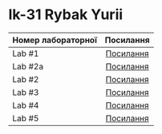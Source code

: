 # Ik-31 Rybak Yurii 
| Номер лабораторної | Посилання |
| ------------- |:------------------:| 
| Lab #1 |[Посилання](https://github.com/Yura47/Yurii-Rybak-IK-31/tree/master/Lab_1) |
| Lab #2a |[Посилання](https://github.com/Yura47/Yurii-Rybak-IK-31/tree/master/Lab_2a) |
| Lab #2 |[Посилання](https://github.com/Yura47/Yurii-Rybak-IK-31/tree/master/lab_2) |
| Lab #3 |[Посилання](https://github.com/Yura47/Yurii-Rybak-IK-31/tree/master/lab_3) |
| Lab #4 |[Посилання](https://github.com/Yura47/Yurii-Rybak-IK-31/tree/master/lab_4) |
| Lab #5 |[Посилання](https://github.com/Yura47/Yurii-Rybak-IK-31/tree/master/lab_5) |


